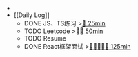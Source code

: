 -
- [[Daily Log]]
	- DONE JS、TS练习 >[🍅 25min](#agenda-pomo://?t=f-1692260195533-1500)
	- TODO Leetcode >[🍅🍅 50min](#agenda-pomo://?t=f-1692268829006-1500%2Cf-1692280882952-1500)
	- TODO Resume
	- DONE React框架面试 >[🍅🍅🍅🍅🍅 125min](#agenda-pomo://?t=f-1692239024018-1500%2Cf-1692248239407-1500%2Cf-1692250290899-1500%2Cf-1692251795091-1500%2Cf-1692255979755-1500)